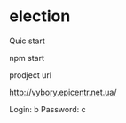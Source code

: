 # election
Quic start

npm start 


prodject url

http://vybory.epicentr.net.ua/

Login:    b 
Password: c

